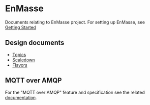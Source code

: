# EnMasse

Documents relating to EnMasse project. For setting up EnMasse, see [Getting Started](getting-started/README.md)

## Design documents

   * [Topics](topics/design.md)
   * [Scaledown](scaledown/design.md)
   * [Flavors](flavors/design.md)

## MQTT over AMQP

For the "MQTT over AMQP" feature and specification see the related [documentation](mqtt-over-amqp/README.md).
